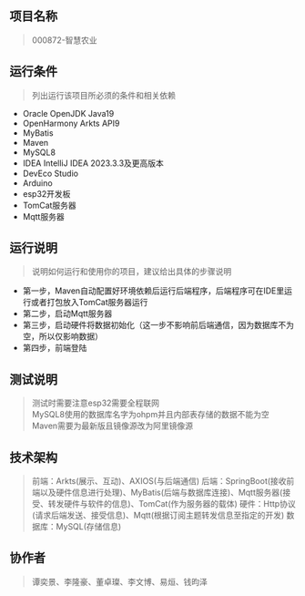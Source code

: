 ## 项目名称
>   000872-智慧农业


## 运行条件
> 列出运行该项目所必须的条件和相关依赖  
* Oracle OpenJDK Java19
* OpenHarmony Arkts API9
* MyBatis
* Maven
* MySQL8
* IDEA IntelliJ IDEA 2023.3.3及更高版本
* DevEco Studio
* Arduino
* esp32开发板
* TomCat服务器
* Mqtt服务器



## 运行说明
> 说明如何运行和使用你的项目，建议给出具体的步骤说明
* 第一步，Maven自动配置好环境依赖后运行后端程序，后端程序可在IDE里运行或者打包放入TomCat服务器运行
* 第二步，启动Mqtt服务器
* 第三步，启动硬件将数据初始化（这一步不影响前后端通信，因为数据库不为空，所以仅影响数据）
* 第四步，前端登陆



## 测试说明
> 测试时需要注意esp32需要全程联网  
> MySQL8使用的数据库名字为ohpm并且内部表存储的数据不能为空
> Maven需要为最新版且镜像源改为阿里镜像源



## 技术架构
> 前端：Arkts(展示、互动)、AXIOS(与后端通信)
> 后端：SpringBoot(接收前端以及硬件信息进行处理)、MyBatis(后端与数据库连接)、Mqtt服务器(接受、转发硬件与软件的信息)、TomCat(作为服务器的载体)
> 硬件：Http协议(请求后端发送、接受信息)、Mqtt(根据订阅主题转发信息至指定的开发)
> 数据库：MySQL(存储信息)


## 协作者
> 谭奕景、李隆豪、董卓璨、李文博、易烜、钱昀泽